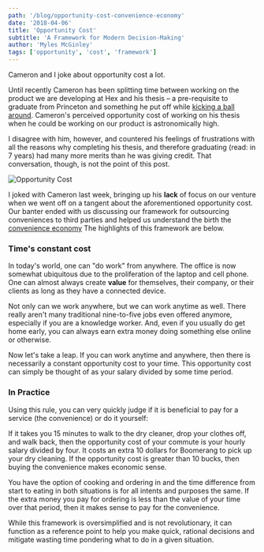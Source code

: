 ```yaml
---
path: '/blog/opportunity-cost-convenience-economy'
date: '2018-04-06'
title: 'Opportunity Cost'
subtitle: 'A Framework for Modern Decision-Making'
author: 'Myles McGinley'
tags: ['opportunity', 'cost', 'framework']
---
```


Cameron and I joke about opportunity cost a lot. 

Until recently Cameron has been splitting time between working on the product we are developing at Hex and his thesis – a pre-requisite to graduate from Princeton and something he put off while [kicking a ball around](https://www.youtube.com/watch?v=rOwRHsmBB8s). Cameron's perceived opportunity cost of working on his thesis when he could be working on our product is astronomically high.

I disagree with him, however, and countered his feelings of frustrations with all the reasons why completing his thesis, and therefore graduating (read: in 7 years) had many more merits than he was giving credit. That conversation, though, is not the point of this post.

![Opportunity Cost](https://storage.googleapis.com/hex-blog-assets/opportunity-cost1.jpg)

I joked with Cameron last week, bringing up his **lack** of focus on our venture when we went off on a tangent about the aforementioned opportunity cost. Our banter ended with us discussing our framework for outsourcing conveniences to third parties and helped us understand the birth the [convenience economy](https://www.salsify.com/blog/welcome-to-the-convenience-economy)  The highlights of this framework are below.

### Time's constant cost

In today's world, one can "do work" from anywhere. The office is now somewhat ubiquitous due to the proliferation of the laptop and cell phone. One can almost always create **value** for themselves, their company, or their clients as long as they have a connected device. 

Not only can we work anywhere, but we can work anytime as well. There really aren't many traditional nine-to-five jobs even offered anymore, especially if you are a knowledge worker. And, even if you usually do get home early, you can always earn extra money doing something else online or otherwise.

Now let's take a leap. If you can work anytime and anywhere, then there is necessarily a constant opportunity cost to your time. This opportunity cost can simply be thought of as your salary divided by some time period.

### In Practice

Using this rule, you can very quickly judge if it is beneficial to pay for a service (the convenience) or do it yourself:

If it takes you 15 minutes to walk to the dry cleaner, drop your clothes off, and walk back, then the opportunity cost of your commute is your hourly salary divided by four. It costs an extra 10 dollars for Boomerang to pick up your dry cleaning. If the opportunity cost is greater than 10 bucks, then buying the convenience makes economic sense.

You have the option of cooking and ordering in and the time difference from start to eating in both situations is for all intents and purposes the same. If the extra money you pay for ordering is less than the value of your time over that period, then it makes sense to pay for the convenience. 

While this framework is oversimplified and is not revolutionary, it can function as a reference point to help you make quick, rational decisions and mitigate wasting time pondering what to do in a given situation.
